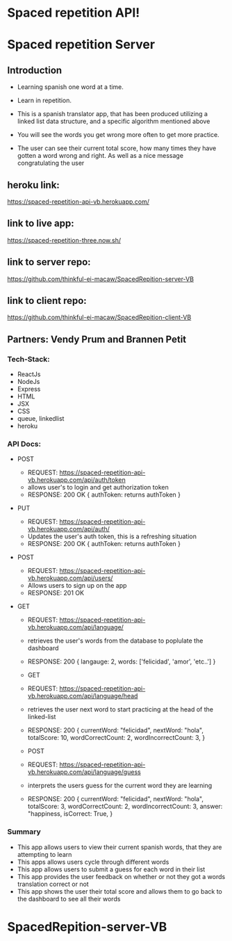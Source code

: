 # Spaced repetition API!

# Spaced repetition Server

## Introduction

- Learning spanish one word at a time.

- Learn in repetition.

- This is a spanish translator app, that has been produced utilizing a linked list data structure, and a specific algorithm mentioned above

- You will see the words you get wrong more often to get more practice.

- The user can see their current total score, how many times they have gotten a word wrong and right. As well as a nice message congratulating the user

## heroku link:

https://spaced-repetition-api-vb.herokuapp.com/

## link to live app:

https://spaced-repetition-three.now.sh/

## link to server repo:

https://github.com/thinkful-ei-macaw/SpacedRepition-server-VB

## link to client repo:

https://github.com/thinkful-ei-macaw/SpacedRepition-client-VB

## Partners: Vendy Prum and Brannen Petit

### Tech-Stack:

- ReactJs
- NodeJs
- Express
- HTML
- JSX
- CSS
- queue, linkedlist
- heroku

### API Docs:

- POST
  - REQUEST: https://spaced-repetition-api-vb.herokuapp.com/api/auth/token
  - allows user's to login and get authorization token
  - RESPONSE: 200 OK {
    authToken: returns authToken
    }
- PUT
  - REQUEST: https://spaced-repetition-api-vb.herokuapp.com/api/auth/
  - Updates the user's auth token, this is a refreshing situation
  - RESPONSE: 200 OK {
    authToken: returns authToken
    }
- POST

  - REQUEST: https://spaced-repetition-api-vb.herokuapp.com/api/users/
  - Allows users to sign up on the app
  - RESPONSE: 201 OK

- GET

  - REQUEST: https://spaced-repetition-api-vb.herokuapp.com/api/language/
  - retrieves the user's words from the database to poplulate the dashboard
  - RESPONSE: 200 {
    langauge: 2,
    words: ['felicidad', 'amor', 'etc..']
    }

  - GET
  - REQUEST: https://spaced-repetition-api-vb.herokuapp.com/api/language/head
  - retrieves the user next word to start practicing at the head of the linked-list
  - RESPONSE: 200 {
    currentWord: "felicidad",
    nextWord: "hola",
    totalScore: 10,
    wordCorrectCount: 2,
    wordIncorrectCount: 3,
    }

  - POST
  - REQUEST: https://spaced-repetition-api-vb.herokuapp.com/api/language/guess
  - interprets the users guess for the current word they are learning
  - RESPONSE: 200 {
    currentWord: "felicidad",
    nextWord: "hola",
    totalScore: 3,
    wordCorrectCount: 2,
    wordIncorrectCount: 3,
    answer: "happiness,
    isCorrect: True,
    }

### Summary

- This app allows users to view their current spanish words, that they are attempting to learn
- This apps allows users cycle through different words
- This app allows users to submit a guess for each word in their list
- This app provides the user feedback on whether or not they got a words translation correct or not
- This app shows the user their total score and allows them to go back to the dashboard to see all their words

# SpacedRepition-server-VB
